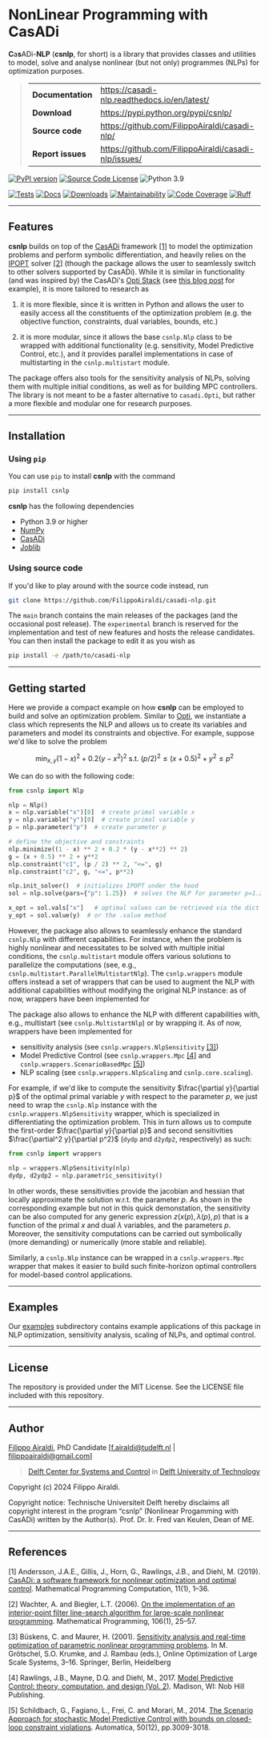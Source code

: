 # NonLinear Programming with CasADi

**C**a**s**ADi-**NLP** (**csnlp**, for short) is a library that provides classes
and utilities to model, solve and analyse nonlinear (but not only) programmes (NLPs) for
optimization purposes.

> |   |   |
> |---|---|
> | **Documentation** | <https://casadi-nlp.readthedocs.io/en/latest/>         |
> | **Download**      | <https://pypi.python.org/pypi/csnlp/>                  |
> | **Source code**   | <https://github.com/FilippoAiraldi/casadi-nlp/>        |
> | **Report issues** | <https://github.com/FilippoAiraldi/casadi-nlp/issues/> |

[![PyPI version](https://badge.fury.io/py/csnlp.svg)](https://badge.fury.io/py/csnlp)
[![Source Code License](https://img.shields.io/badge/license-MIT-blueviolet)](https://github.com/FilippoAiraldi/casadi-nlp/blob/experimental/LICENSE)
![Python 3.9](https://img.shields.io/badge/python->=3.9-green.svg)

[![Tests](https://github.com/FilippoAiraldi/casadi-nlp/actions/workflows/tests.yml/badge.svg)](https://github.com/FilippoAiraldi/casadi-nlp/actions/workflows/tests.yml)
[![Docs](https://readthedocs.org/projects/casadi-nlp/badge/?version=latest)](https://casadi-nlp.readthedocs.io/en/latest/?badge=latest)
[![Downloads](https://static.pepy.tech/badge/csnlp)](https://www.pepy.tech/projects/csnlp)
[![Maintainability](https://qlty.sh/gh/FilippoAiraldi/projects/casadi-nlp/maintainability.svg)](https://qlty.sh/gh/FilippoAiraldi/projects/casadi-nlp)
[![Code Coverage](https://qlty.sh/gh/FilippoAiraldi/projects/casadi-nlp/coverage.svg)](https://qlty.sh/gh/FilippoAiraldi/projects/casadi-nlp)
[![Ruff](https://img.shields.io/endpoint?url=https://raw.githubusercontent.com/astral-sh/ruff/main/assets/badge/v2.json)](https://docs.astral.sh/ruff/)

---

## Features

**csnlp** builds on top of the [CasADi](https://web.casadi.org/)
framework [[1]](#1) to model the optimization problems and perform symbolic
differentiation, and heavily relies on the [IPOPT](https://github.com/coin-or/Ipopt)
solver [[2]](#2) (though the package allows the user to seamlessly switch to other
solvers supported by CasADi). While it is similar in functionality (and was inspired by)
the CasADi's
[Opti Stack](https://web.casadi.org/api/html/dd/dc6/classcasadi_1_1Opti.html) (see
[this blog post](https://web.casadi.org/blog/opti/) for example), it is more tailored to
research as

1. it is more flexible, since it is written in Python and allows the user to easily
   access all the constituents of the optimization problem (e.g. the objective function,
   constraints, dual variables, bounds, etc.)

2. it is more modular, since it allows the base `csnlp.Nlp` class to be wrapped with
   additional functionality (e.g. sensitivity, Model Predictive Control, etc.), and it
   provides parallel implementations in case of multistarting in the `csnlp.multistart`
   module.

The package offers also tools for the sensitivity analysis of NLPs, solving them with
multiple initial conditions, as well as for building MPC controllers. The library is not
meant to be a faster alternative to `casadi.Opti`, but rather a more flexible and
modular one for research purposes.

---

## Installation

### Using `pip`

You can use `pip` to install **csnlp** with the command

```bash
pip install csnlp
```

**csnlp** has the following dependencies

- Python 3.9 or higher
- [NumPy](https://pypi.org/project/numpy/)
- [CasADi](https://pypi.org/project/casadi/)
- [Joblib](https://joblib.readthedocs.io/)

### Using source code

If you'd like to play around with the source code instead, run

```bash
git clone https://github.com/FilippoAiraldi/casadi-nlp.git
```

The `main` branch contains the main releases of the packages (and the occasional post
release). The `experimental` branch is reserved for the implementation and test of new
features and hosts the release candidates. You can then install the package to edit it
as you wish as

```bash
pip install -e /path/to/casadi-nlp
```

---

## Getting started

Here we provide a compact example on how **csnlp** can be employed to build and solve
an optimization problem. Similar to
[Opti](https://web.casadi.org/api/html/dd/dc6/classcasadi_1_1Opti.html), we instantiate
a class which represents the NLP and allows us to create its variables and parameters
and model its constraints and objective. For example, suppose we'd like to solve the
problem

$$
\min_{x,y}{ (1 - x)^2 + 0.2(y - x^2)^2 \text{ s.t. } (p/2)^2 \le (x + 0.5)^2 + y^2 \le p^2 }
$$

We can do so with the following code:

```python
from csnlp import Nlp

nlp = Nlp()
x = nlp.variable("x")[0]  # create primal variable x
y = nlp.variable("y")[0]  # create primal variable y
p = nlp.parameter("p")  # create parameter p

# define the objective and constraints
nlp.minimize((1 - x) ** 2 + 0.2 * (y - x**2) ** 2)
g = (x + 0.5) ** 2 + y**2
nlp.constraint("c1", (p / 2) ** 2, "<=", g)
nlp.constraint("c2", g, "<=", p**2)

nlp.init_solver()  # initializes IPOPT under the hood
sol = nlp.solve(pars={"p": 1.25})  # solves the NLP for parameter p=1.25

x_opt = sol.vals["x"]   # optimal values can be retrieved via the dict .vals
y_opt = sol.value(y)  # or the .value method
```

However, the package also allows to seamlessly enhance the standard `csnlp.Nlp` with
different capabilities. For instance, when the problem is highly nonlinear and
necessitates to be solved with multiple initial conditions, the `csnlp.multistart`
module offers various solutions to parallelize the computations (see, e.g.,
`csnlp.multistart.ParallelMultistartNlp`). The `csnlp.wrappers` module offers instead a
set of wrappers that can be used to augment the NLP with additional capabilities without
modifying the original NLP instance: as of now, wrappers have been implemented for

The package also allows to enhance the NLP with different capabilities with, e.g.,
multistart (see `csnlp.MultistartNlp`) or by wrapping it. As of now, wrappers have been
implemented for

- sensitivity analysis (see `csnlp.wrappers.NlpSensitivity` [[3]](#3))
- Model Predictive Control (see `csnlp.wrappers.Mpc` [[4]](#4) and
  `csnlp.wrappers.ScenarioBasedMpc` [[5]](#5))
- NLP scaling (see `csnlp.wrappers.NlpScaling` and `csnlp.core.scaling`).

For example, if we'd like to compute the sensitivity $\frac{\partial y}{\partial p}$ of
the optimal primal variable $y$ with respect to the parameter $p$, we just need to wrap
the `csnlp.Nlp` instance with the `csnlp.wrappers.NlpSensitivity` wrapper, which is
specialized in differentiating the optimization problem. This in turn allows us to
compute the first-order $\frac{\partial y}{\partial p}$ and second sensitivities
$\frac{\partial^2 y}{\partial p^2}$ (`dydp` and `d2ydp2`, respectively) as such:

```python
from csnlp import wrappers

nlp = wrappers.NlpSensitivity(nlp)
dydp, d2ydp2 = nlp.parametric_sensitivity()
```

In other words, these sensitivities provide the jacobian and hessian
that locally approximate the solution w.r.t. the parameter $p$. As
shown in the corresponding example but not in this quick demonstation, the sensitivity
can be also computed for any generic expression $z(x(p),\lambda(p),p)$ that is a
function of the primal $x$ and dual $\lambda$ variables, and the parameters
$p$. Moreover, the sensitivity computations can be carried out symbolically (more
demanding) or numerically (more stable and reliable).

Similarly, a `csnlp.Nlp` instance can be wrapped in a `csnlp.wrappers.Mpc` wrapper
that makes it easier to build such finite-horizon optimal controllers for model-based
control applications.

---

## Examples

Our [examples](https://github.com/FilippoAiraldi/casadi-nlp/tree/main/examples)
subdirectory contains example applications of this package in NLP optimization,
sensitivity analysis, scaling of NLPs, and optimal control.

---

## License

The repository is provided under the MIT License. See the LICENSE file included with
this repository.

---

## Author

[Filippo Airaldi](https://www.tudelft.nl/staff/f.airaldi/), PhD Candidate
[f.airaldi@tudelft.nl | filippoairaldi@gmail.com]

> [Delft Center for Systems and Control](https://www.tudelft.nl/en/me/about/departments/delft-center-for-systems-and-control/)
in [Delft University of Technology](https://www.tudelft.nl/en/)

Copyright (c) 2024 Filippo Airaldi.

Copyright notice: Technische Universiteit Delft hereby disclaims all copyright interest
in the program “csnlp” (Nonlinear Progamming with CasADi) written by the Author(s).
Prof. Dr. Ir. Fred van Keulen, Dean of ME.

---

## References

<a id="1">[1]</a>
Andersson, J.A.E., Gillis, J., Horn, G., Rawlings, J.B., and Diehl, M. (2019).
[CasADi: a software framework for nonlinear optimization and optimal control](https://link.springer.com/article/10.1007/s12532-018-0139-4).
Mathematical Programming Computation, 11(1), 1–36.

<a id="2">[2]</a>
Wachter, A. and Biegler, L.T. (2006).
[On the implementation of an interior-point filter line-search algorithm for large-scale nonlinear programming](https://link.springer.com/article/10.1007/s10107-004-0559-y).
Mathematical Programming, 106(1), 25–57.

<a id="3">[3]</a>
Büskens, C. and Maurer, H. (2001).
[Sensitivity analysis and real-time optimization of parametric nonlinear programming problems](https://link.springer.com/chapter/10.1007/978-3-662-04331-8_1).
In M. Grötschel, S.O. Krumke, and J. Rambau (eds.), Online Optimization of Large Scale Systems, 3–16. Springer, Berlin, Heidelberg

<a id="4">[4]</a>
Rawlings, J.B., Mayne, D.Q. and Diehl, M., 2017.
[Model Predictive Control: theory, computation, and design (Vol. 2)](https://sites.engineering.ucsb.edu/~jbraw/mpc/).
Madison, WI: Nob Hill Publishing.

<a id="5">[5]</a>
Schildbach, G., Fagiano, L., Frei, C. and Morari, M., 2014.
[The Scenario Approach for stochastic Model Predictive Control with bounds on closed-loop constraint violations](https://www.sciencedirect.com/science/article/pii/S0005109814004166).
Automatica, 50(12), pp.3009-3018.
